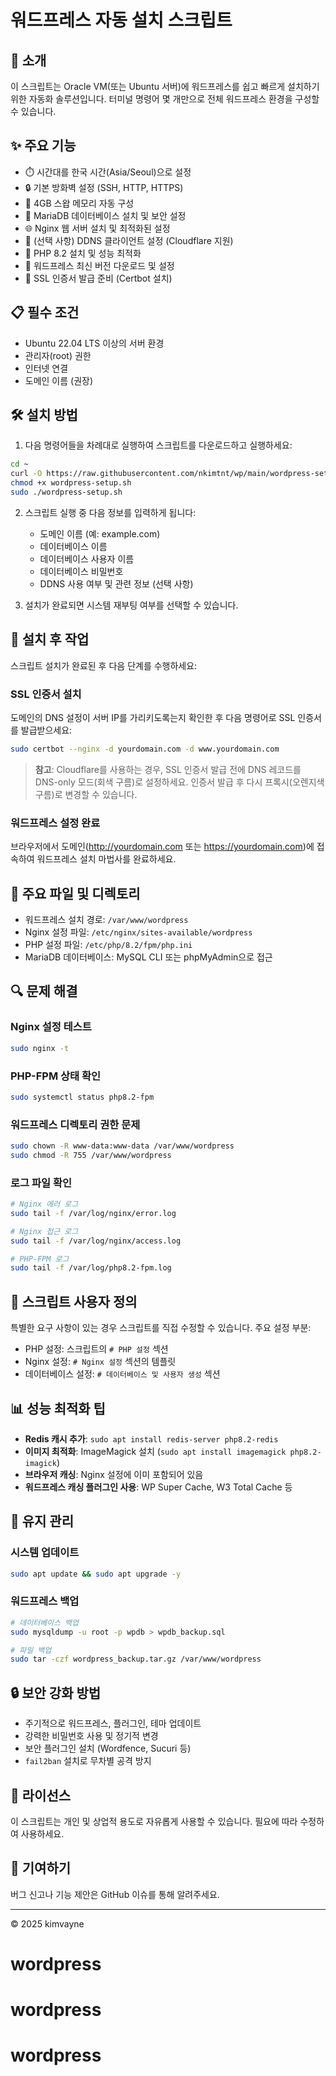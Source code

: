 # 워드프레스 자동 설치 스크립트

## 🚀 소개

이 스크립트는 Oracle VM(또는 Ubuntu 서버)에 워드프레스를 쉽고 빠르게 설치하기 위한 자동화 솔루션입니다. 터미널 명령어 몇 개만으로 전체 워드프레스 환경을 구성할 수 있습니다.

## ✨ 주요 기능

- ⏱️ 시간대를 한국 시간(Asia/Seoul)으로 설정
- 🔒 기본 방화벽 설정 (SSH, HTTP, HTTPS)
- 💾 4GB 스왑 메모리 자동 구성
- 💽 MariaDB 데이터베이스 설치 및 보안 설정
- 🌐 Nginx 웹 서버 설치 및 최적화된 설정
- 🔄 (선택 사항) DDNS 클라이언트 설정 (Cloudflare 지원)
- 🐘 PHP 8.2 설치 및 성능 최적화
- 📝 워드프레스 최신 버전 다운로드 및 설정
- 🔐 SSL 인증서 발급 준비 (Certbot 설치)

## 📋 필수 조건

- Ubuntu 22.04 LTS 이상의 서버 환경
- 관리자(root) 권한
- 인터넷 연결
- 도메인 이름 (권장)

## 🛠️ 설치 방법

1. 다음 명령어들을 차례대로 실행하여 스크립트를 다운로드하고 실행하세요:

```bash
cd ~
curl -O https://raw.githubusercontent.com/nkimtnt/wp/main/wordpress-setup.sh
chmod +x wordpress-setup.sh
sudo ./wordpress-setup.sh
```

2. 스크립트 실행 중 다음 정보를 입력하게 됩니다:
   - 도메인 이름 (예: example.com)
   - 데이터베이스 이름
   - 데이터베이스 사용자 이름
   - 데이터베이스 비밀번호
   - DDNS 사용 여부 및 관련 정보 (선택 사항)

3. 설치가 완료되면 시스템 재부팅 여부를 선택할 수 있습니다.

## 🔧 설치 후 작업

스크립트 설치가 완료된 후 다음 단계를 수행하세요:

### SSL 인증서 설치

도메인의 DNS 설정이 서버 IP를 가리키도록는지 확인한 후 다음 명령어로 SSL 인증서를 발급받으세요:

```bash
sudo certbot --nginx -d yourdomain.com -d www.yourdomain.com
```

> **참고**: Cloudflare를 사용하는 경우, SSL 인증서 발급 전에 DNS 레코드를 DNS-only 모드(회색 구름)로 설정하세요. 인증서 발급 후 다시 프록시(오렌지색 구름)로 변경할 수 있습니다.

### 워드프레스 설정 완료

브라우저에서 도메인(http://yourdomain.com 또는 https://yourdomain.com)에 접속하여 워드프레스 설치 마법사를 완료하세요.

## 📁 주요 파일 및 디렉토리

- 워드프레스 설치 경로: `/var/www/wordpress`
- Nginx 설정 파일: `/etc/nginx/sites-available/wordpress`
- PHP 설정 파일: `/etc/php/8.2/fpm/php.ini`
- MariaDB 데이터베이스: MySQL CLI 또는 phpMyAdmin으로 접근

## 🔍 문제 해결

### Nginx 설정 테스트
```bash
sudo nginx -t
```

### PHP-FPM 상태 확인
```bash
sudo systemctl status php8.2-fpm
```

### 워드프레스 디렉토리 권한 문제
```bash
sudo chown -R www-data:www-data /var/www/wordpress
sudo chmod -R 755 /var/www/wordpress
```

### 로그 파일 확인
```bash
# Nginx 에러 로그
sudo tail -f /var/log/nginx/error.log

# Nginx 접근 로그
sudo tail -f /var/log/nginx/access.log

# PHP-FPM 로그
sudo tail -f /var/log/php8.2-fpm.log
```

## 📝 스크립트 사용자 정의

특별한 요구 사항이 있는 경우 스크립트를 직접 수정할 수 있습니다. 주요 설정 부분:

- PHP 설정: 스크립트의 `# PHP 설정` 섹션
- Nginx 설정: `# Nginx 설정` 섹션의 템플릿
- 데이터베이스 설정: `# 데이터베이스 및 사용자 생성` 섹션

## 📊 성능 최적화 팁

- **Redis 캐시 추가**: `sudo apt install redis-server php8.2-redis`
- **이미지 최적화**: ImageMagick 설치 (`sudo apt install imagemagick php8.2-imagick`)
- **브라우저 캐싱**: Nginx 설정에 이미 포함되어 있음
- **워드프레스 캐싱 플러그인 사용**: WP Super Cache, W3 Total Cache 등

## 🔄 유지 관리

### 시스템 업데이트
```bash
sudo apt update && sudo apt upgrade -y
```

### 워드프레스 백업
```bash
# 데이터베이스 백업
sudo mysqldump -u root -p wpdb > wpdb_backup.sql

# 파일 백업
sudo tar -czf wordpress_backup.tar.gz /var/www/wordpress
```

## 🔒 보안 강화 방법

- 주기적으로 워드프레스, 플러그인, 테마 업데이트
- 강력한 비밀번호 사용 및 정기적 변경
- 보안 플러그인 설치 (Wordfence, Sucuri 등)
- `fail2ban` 설치로 무차별 공격 방지

## 📜 라이선스

이 스크립트는 개인 및 상업적 용도로 자유롭게 사용할 수 있습니다. 필요에 따라 수정하여 사용하세요.

## 🤝 기여하기

버그 신고나 기능 제안은 GitHub 이슈를 통해 알려주세요.

---

© 2025 kimvayne
# wordpress
# wordpress
# wordpress
